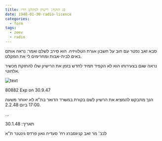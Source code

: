 ```yaml
---
title: פג תוקף: רישיון למקלט רדיו
date: 1948-01-30-radio-licence
categories:
  - form
tags:
  - zeev
  - radio
---
```


סבא זאב נפטר עם חוב על חשבון אגרת הטלוויזיה.
הוא סירב לשלם ואמר: נראה אותם באים לבית-אבות ומחרימים לי את המקלט.

נראה שגם בצעירותו הוא לא הקפיד תמיד לחדש בזמן
את הרישיון שלו להחזקת מכשיר אלחוטי.

![text](/pupko-papers/assets/images/1948-01-30-radio-licence.jpg)

80882 Exp on 30.9.47


הנך מתבקש להמציא את הרשיון לשם בקורת במשרד הדואר בת"א לא יאוחר משעה 17:00
ביום 2.2.48.

...

תאריך: 30.1.48

לכב'
מר זאב קניגסברג רח' סעדיה גאון פרדס גינטנר ת"א
